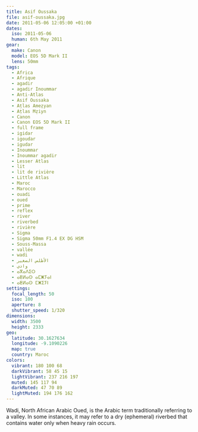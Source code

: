 ```yaml
---
title: Asif Oussaka
file: asif-oussaka.jpg
date: 2011-05-06 12:05:00 +01:00
dates:
  iso: 2011-05-06
  human: 6th May 2011
gear:
  make: Canon
  model: EOS 5D Mark II
  lens: 50mm
tags:
  - Africa
  - Afrique
  - agadir
  - agadir Inoummar
  - Anti-Atlas
  - Asif Oussaka
  - Aṭlas Ameẓyan
  - Aṭlas Mẓiyn
  - Canon
  - Canon EOS 5D Mark II
  - full frame
  - igidar
  - igoudar
  - igudar
  - Inoummar
  - Inoummar agadir
  - Lesser Atlas
  - lit
  - lit de rivière
  - Little Atlas
  - Maroc
  - Marocco
  - ouadi
  - oued
  - prime
  - reflex
  - river
  - riverbed
  - rivière
  - Sigma
  - Sigma 50mm F1.4 EX DG HSM
  - Souss-Massa
  - vallée
  - wadi
  - الأطلس الصغير
  - وادي
  - ⴰⴳⴰⴷⵉⵔ
  - ⴰⵟⵍⴰⵙ ⴰⵎⵥⵢⴰⵏ
  - ⴰⵟⵍⴰⵙ ⵎⵥⵉⵢⵏ
settings:
  focal_length: 50
  iso: 100
  aperture: 8
  shutter_speed: 1/320
dimensions:
  width: 3500
  height: 2333
geo:
  latitude: 30.1627634
  longitude: -9.1090226
  map: true
  country: Maroc
colors:
  vibrant: 180 100 68
  darkVibrant: 58 45 15
  lightVibrant: 237 216 197
  muted: 145 117 94
  darkMuted: 47 70 89
  lightMuted: 194 176 162
---
```


Wadi, North African Arabic Oued, is the Arabic term traditionally referring to a valley. In some instances, it may refer to a dry (ephemeral) riverbed that contains water only when heavy rain occurs.
